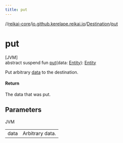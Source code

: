 ```yaml
---
title: put
---
```

//[reikai-core](../../../index.html)/[io.github.kerelape.reikai.io](../index.html)/[Destination](index.html)/[put](put.html)



# put



[JVM]\
abstract suspend fun [put](put.html)(data: [Entity](../../io.github.kerelape.reikai.core/-entity/index.html)): [Entity](../../io.github.kerelape.reikai.core/-entity/index.html)



Put arbitrary [data](put.html) to the destination.



#### Return



The data that was put.



## Parameters


JVM

| | |
|---|---|
| data | Arbitrary data. |




